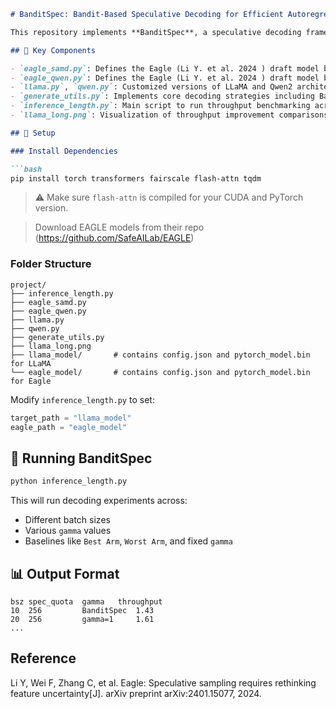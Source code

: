 ````markdown
# BanditSpec: Bandit-Based Speculative Decoding for Efficient Autoregressive Generation

This repository implements **BanditSpec**, a speculative decoding framework that adaptively balances exploration and exploitation using bandit algorithms to accelerate autoregressive generation in large language models (LLMs). The framework is compatible with both LLaMA and Qwen2 architectures.

## 🧠 Key Components

- `eagle_samd.py`: Defines the Eagle (Li Y. et al. 2024 ) draft model based on LLaMA.
- `eagle_qwen.py`: Defines the Eagle (Li Y. et al. 2024 ) draft model based on Qwen2.
- `llama.py`, `qwen.py`: Customized versions of LLaMA and Qwen2 architectures.
- `generate_utils.py`: Implements core decoding strategies including BanditSpec.
- `inference_length.py`: Main script to run throughput benchmarking across different batch sizes and strategies.
- `llama_long.png`: Visualization of throughput improvement comparisons.

## 🔧 Setup

### Install Dependencies

```bash
pip install torch transformers fairscale flash-attn tqdm
````

> ⚠️ Make sure `flash-attn` is compiled for your CUDA and PyTorch version.

> Download EAGLE models from their repo (https://github.com/SafeAILab/EAGLE)

### Folder Structure

```
project/
├── inference_length.py
├── eagle_samd.py
├── eagle_qwen.py
├── llama.py
├── qwen.py
├── generate_utils.py
├── llama_long.png
├── llama_model/       # contains config.json and pytorch_model.bin for LLaMA
└── eagle_model/       # contains config.json and pytorch_model.bin for Eagle
```

Modify `inference_length.py` to set:

```python
target_path = "llama_model"
eagle_path = "eagle_model"
```

## 🚀 Running BanditSpec

```bash
python inference_length.py
```

This will run decoding experiments across:

* Different batch sizes
* Various `gamma` values
* Baselines like `Best Arm`, `Worst Arm`, and fixed `gamma`

## 📊 Output Format

```text
bsz	spec_quota	gamma	throughput
10	256	        BanditSpec	1.43
20	256	        gamma=1	    1.61
...
```

## Reference
Li Y, Wei F, Zhang C, et al. Eagle: Speculative sampling requires rethinking feature uncertainty[J]. arXiv preprint arXiv:2401.15077, 2024.


